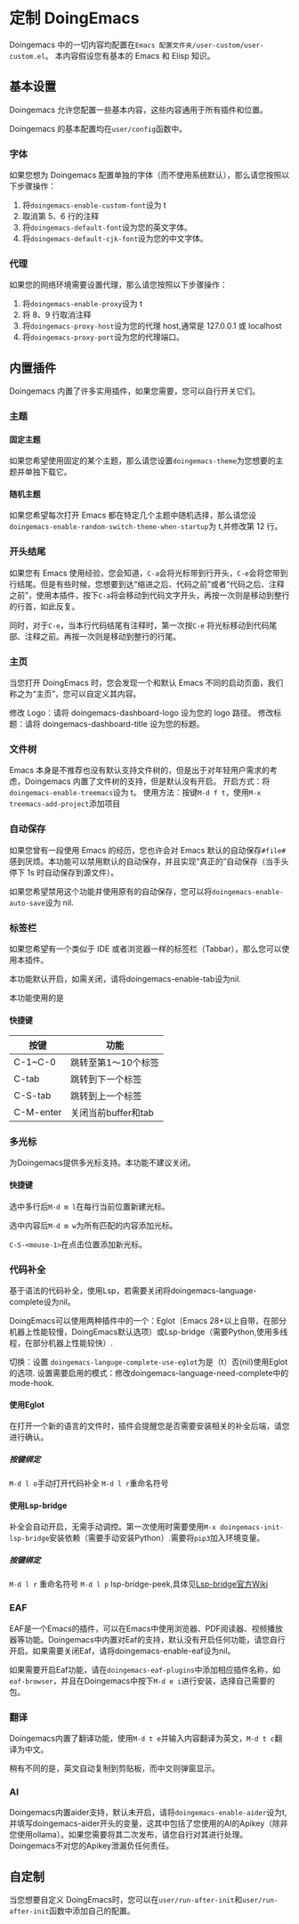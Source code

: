 # 定制 DoingEmacs

Doingemacs 中的一切内容均配置在`Emacs 配置文件夹/user-custom/user-custom.el`。
本内容假设您有基本的 Emacs 和 Elisp 知识。

## 基本设置

Doingemacs 允许您配置一些基本内容，这些内容通用于所有插件和位置。

Doingemacs 的基本配置均在`user/config`函数中。

### 字体

如果您想为 Doingemacs 配置单独的字体（而不使用系统默认），那么请您按照以下步骤操作：

1. 将`doingemacs-enable-custom-font`设为 t
2. 取消第 5、6 行的注释
3. 将`doingemacs-default-font`设为您的英文字体。
4. 将`doingemacs-default-cjk-font`设为您的中文字体。

### 代理

如果您的网络环境需要设置代理，那么请您按照以下步骤操作：

1. 将`doingemacs-enable-proxy`设为 t
2. 将 8、9 行取消注释
3. 将`doingemacs-proxy-host`设为您的代理 host,通常是 127.0.0.1 或 localhost
4. 将`doingemacs-proxy-port`设为您的代理端口。

## 内置插件

Doingemacs 内置了许多实用插件，如果您需要，您可以自行开关它们。

### 主题

#### 固定主题

如果您希望使用固定的某个主题，那么请您设置`doingemacs-theme`为您想要的主题并单独下载它。

#### 随机主题

如果您希望每次打开 Emacs 都在特定几个主题中随机选择，那么请您设`doingemacs-enable-random-switch-theme-when-startup`为 t,并修改第 12 行。

### 开头结尾

如果您有 Emacs 使用经验，您会知道，`C-a`会将光标带到行开头，`C-e`会将您带到行结尾。但是有些时候，您想要到达“缩进之后、代码之前”或者“代码之后、注释之前”，使用本插件，按下`C-a`将会移动到代码文字开头，再按一次则是移动到整行的行首，如此反复。

同时，对于`C-e`，当本行代码结尾有注释时，第一次按`C-e` 将光标移动到代码尾部、注释之前。再按一次则是移动到整行的行尾。

### 主页

当您打开 DoingEmacs 时，您会发现一个和默认 Emacs 不同的启动页面，我们称之为“主页”，您可以自定义其内容。

修改 Logo：请将 doingemacs-dashboard-logo 设为您的 logo 路径。
修改标题：请将 doingemacs-dashboard-title 设为您的标题。

### 文件树

Emacs 本身是不推荐也没有默认支持文件树的，但是出于对年轻用户需求的考虑，Doingemacs 内置了文件树的支持，但是默认没有开启。
开启方式：将`doingemacs-enable-treemacs`设为 t。
使用方法：按键`M-d f t`，使用`M-x treemacs-add-project`添加项目

### 自动保存

如果您曾有一段使用 Emacs 的经历，您也许会对 Emacs 默认的自动保存`#file#`感到厌烦。本功能可以禁用默认的自动保存，并且实现“真正的”自动保存（当手头停下 1s 时自动保存到源文件）。

如果您希望禁用这个功能并使用原有的自动保存，您可以将`doingemacs-enable-auto-save`设为 nil.

### 标签栏

如果您希望有一个类似于 IDE 或者浏览器一样的标签栏（Tabbar），那么您可以使用本插件。

本功能默认开启，如需关闭，请将doingemacs-enable-tab设为nil.

本功能使用的是

#### 快捷键

| 按键      | 功能                |
| --------- | ------------------- |
| C-1~C-0   | 跳转至第1～10个标签 |
| C-tab     | 跳转到下一个标签    |
| C-S-tab   | 跳转到上一个标签    |
| C-M-enter | 关闭当前buffer和tab |

### 多光标

为Doingemacs提供多光标支持。本功能不建议关闭。

#### 快捷键

选中多行后`M-d m l`在每行当前位置新建光标。

选中内容后`M-d m w`为所有匹配的内容添加光标。

`C-S-<mouse-1>`在点击位置添加新光标。

### 代码补全

基于语法的代码补全，使用Lsp，若需要关闭将doingemacs-language-complete设为nil。

DoingEmacs可以使用两种插件中的一个：Eglot（Emacs 28+以上自带，在部分机器上性能较慢，DoingEmacs默认选项）或Lsp-bridge（需要Python,使用多线程，在部分机器上性能较快）.

切换：设置 `doingemacs-languge-complete-use-eglot`为是（t）否(nil)使用Eglot的选项.
设置需要启用的模式：修改doingemacs-language-need-complete中的mode-hook.

#### 使用Eglot

在打开一个新的语言的文件时，插件会提醒您是否需要安装相关的补全后端，请您进行确认。

##### 按键绑定

`M-d l o`手动打开代码补全
`M-d l r`重命名符号

#### 使用Lsp-bridge

补全会自动开启，无需手动调控。第一次使用时需要使用`M-x doingemacs-init-lsp-bridge`安装依赖（需要手动安装Python）.需要将`pip3`加入环境变量。

##### 按键绑定

`M-d l r` 重命名符号
`M-d l p` lsp-bridge-peek,具体见[Lsp-bridge官方Wiki](https://github.com/manateelazycat/lsp-bridge/wiki/Peek-%5B%E7%AE%80%E4%BD%93%E4%B8%AD%E6%96%87%E7%89%88%5D)

### EAF

EAF是一个Emacs的插件，可以在Emacs中使用浏览器、PDF阅读器、视频播放器等功能。Doingemacs中内置对Eaf的支持，默认没有开启任何功能，请您自行开启。如果需要关闭Eaf，请将doingemacs-enable-eaf设为nil。

如果需要开启Eaf功能，请在`doingemacs-eaf-plugins`中添加相应插件名称，如`eaf-browser`，并且在Doingemacs中按下`M-d e i`进行安装，选择自己需要的包。

### 翻译

Doingemacs内置了翻译功能，使用`M-d t e`并输入内容翻译为英文，`M-d t c`翻译为中文。

稍有不同的是，英文自动复制到剪贴板，而中文则弹窗显示。

### AI

Doingemacs内置aider支持，默认未开启，请将`doingemacs-enable-aider`设为t,并填写doingemacs-aider开头的变量，这其中包括了您使用的AI的Apikey（除非您使用ollama）。如果您需要将其二次发布，请您自行对其进行处理。Doingemacs不对您的Apikey泄漏负任何责任。

## 自定制

当您想要自定义 DoingEmacs时，您可以在`user/run-after-init`和`user/run-after-init`函数中添加自己的配置。
